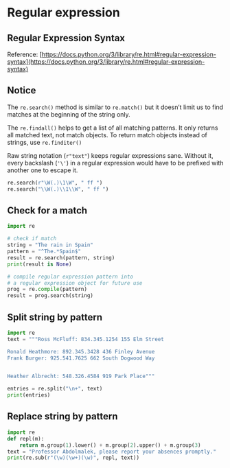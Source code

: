 # Regular expression

## Regular Expression Syntax

Reference: [https://docs.python.org/3/library/re.html#regular-expression-syntax](https://docs.python.org/3/library/re.html#regular-expression-syntax)


## Notice

The `re.search()` method is similar to `re.match()` but it doesn’t limit us to find matches at the beginning of the string only.

The `re.findall()` helps to get a list of all matching patterns. It only returns all matched text, not match objects. To return match objects instead of strings, use `re.finditer()`

Raw string notation (`r"text"`) keeps regular expressions sane. Without it, every backslash (`'\'`) in a regular expression would have to be prefixed with another one to escape it.

```py
re.search(r"\W(.)\1\W", " ff ")
re.search("\\W(.)\\1\\W", " ff ")
```


## Check for a match

```py
import re

# check if match
string = "The rain in Spain"
pattern = "^The.*Spain$"
result = re.search(pattern, string)
print(result is None)

# compile regular expression pattern into
# a regular expression object for future use
prog = re.compile(pattern)
result = prog.search(string)
```


## Split string by pattern

```py
import re
text = """Ross McFluff: 834.345.1254 155 Elm Street

Ronald Heathmore: 892.345.3428 436 Finley Avenue
Frank Burger: 925.541.7625 662 South Dogwood Way


Heather Albrecht: 548.326.4584 919 Park Place"""

entries = re.split("\n+", text)
print(entries)
```


## Replace string by pattern

```py
import re
def repl(m):
    return m.group(1).lower() + m.group(2).upper() + m.group(3)
text = "Professor Abdolmalek, please report your absences promptly."
print(re.sub(r"(\w)(\w+)(\w)", repl, text))
```
